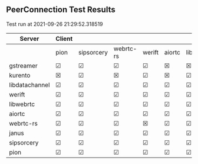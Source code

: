 ## PeerConnection Test Results
Test run at 2021-09-26 21:29:52.318519

| Server      | Client      |             |             |             |             |             |
|-------------|-------------|-------------|-------------|-------------|-------------|-------------|
|             | pion        | sipsorcery  | webrtc-rs   | werift      | aiortc      | libdatachannel|
| gstreamer   | &#9745;     | &#9745;     | &#9745;     | &#9745;     | &#x2612;    | &#x2612;    |
| kurento     | &#x2612;    | &#9745;     | &#x2612;    | &#9745;     | &#x2612;    | &#9745;     |
| libdatachannel| &#9745;     | &#9745;     | &#9745;     | &#9745;     | &#9745;     | &#9745;     |
| werift      | &#9745;     | &#9745;     | &#9745;     | &#9745;     | &#9745;     | &#9745;     |
| libwebrtc   | &#9745;     | &#9745;     | &#9745;     | &#9745;     | &#9745;     | &#9745;     |
| aiortc      | &#9745;     | &#9745;     | &#9745;     | &#9745;     | &#9745;     | &#9745;     |
| webrtc-rs   | &#9745;     | &#9745;     | &#9745;     | &#x2612;    | &#9745;     | &#9745;     |
| janus       | &#9745;     | &#9745;     | &#9745;     | &#9745;     | &#9745;     | &#9745;     |
| sipsorcery  | &#9745;     | &#9745;     | &#9745;     | &#9745;     | &#9745;     | &#9745;     |
| pion        | &#9745;     | &#9745;     | &#9745;     | &#9745;     | &#9745;     | &#9745;     |
